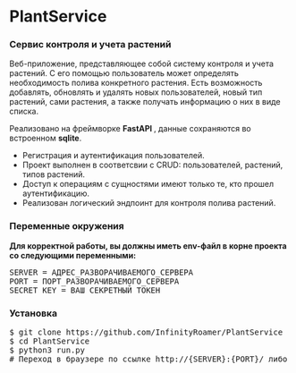 # PlantService

<h3>Сервис контроля и учета растений</h3>
<p>Веб-приложение, представляющее собой систему контроля и учета растений. С его помощью пользователь может определять необходимость полива конкретного растения. 
Есть возможность добавлять, обновлять и удалять новых пользователей, новый тип растений, сами растения, а также получать информацию о них в виде списка.</p>
Реализовано на фреймворке <b>FastAPI </b>, данные сохраняются во встроенном <b>sqlite</b>.
<ul>
  <li>Регистрация и аутентификация пользователей.</li>
  <li>Проект выполнен в соответсвии с CRUD: пользователей, растений, типов растений.</li>
  <li>Доступ к операциям с сущностями имеют только те, кто прошел аутентификацию.</li>
  <li>Реализован логический эндпоинт для контроля полива растений.</li>
</ul>
<h3>Переменные окружения</h3>
<p><b>Для корректной работы, вы должны иметь env-файл в корне проекта со следующими переменными:</b></p>
<pre>
SERVER = АДРЕС_РАЗВОРАЧИВАЕМОГО_СЕРВЕРА  
PORT = ПОРТ_РАЗВОРАЧИВАЕМОГО_СЕРВЕРА
SECRET_KEY = ВАШ_СЕКРЕТНЫЙ_ТОКЕН 
</pre>
<h3>Установка</h3>
<pre>
$ git clone https://github.com/InfinityRoamer/PlantService
$ cd PlantService
$ python3 run.py
# Переход в браузере по ссылке http://{SERVER}:{PORT}/ либо переход по эндпоинтам в программах по типу Postman.
</pre>

